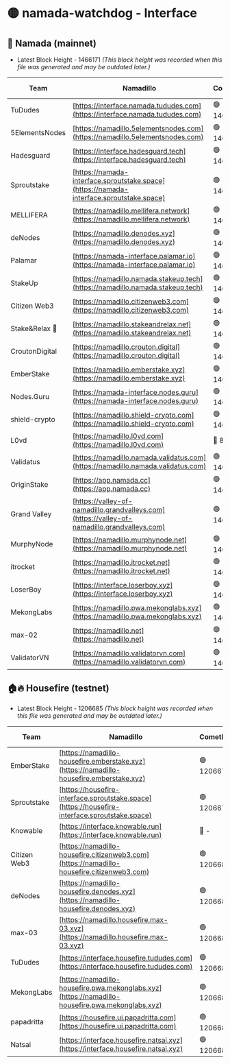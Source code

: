 # 🟡 namada-watchdog - Interface

## 🚀 Namada (mainnet)
- Latest Block Height - 1466171 *(This block height was recorded when this file was generated and may be outdated later.)*

| Team | Namadillo | CometBFT | Indexer | MASP Indexer |
|-|-|-|-|-|
| TuDudes | [https://interface.namada.tududes.com](https://interface.namada.tududes.com) | 🟢 1466148 | 🟢 1466148 | 🟢 1466148 |
| 5ElementsNodes | [https://namadillo.5elementsnodes.com](https://namadillo.5elementsnodes.com) | 🟢 1466148 | 🟢 1466148 | 🟢 1466148 |
| Hadesguard | [https://interface.hadesguard.tech](https://interface.hadesguard.tech) | 🟢 1466149 | 🟢 1466149 | 🟢 1466149 |
| Sproutstake | [https://namada-interface.sproutstake.space](https://namada-interface.sproutstake.space) | 🟢 1466150 | 🟢 1466150 | 🟢 1466150 |
| MELLIFERA | [https://namadillo.mellifera.network](https://namadillo.mellifera.network) | 🟢 1466151 | 🟢 1466151 | 🟢 1466151 |
| deNodes | [https://namadillo.denodes.xyz](https://namadillo.denodes.xyz) | 🟢 1466152 | 🟢 1466152 | 🟢 1466152 |
| Palamar | [https://namada-interface.palamar.io](https://namada-interface.palamar.io) | 🟢 1466153 | 🟢 1466153 | 🟢 1466153 |
| StakeUp | [https://namadillo.namada.stakeup.tech](https://namadillo.namada.stakeup.tech) | 🟢 1466154 | 🟢 1466154 | 🟢 1466153 |
| Citizen Web3 | [https://namadillo.citizenweb3.com](https://namadillo.citizenweb3.com) | 🟢 1466154 | 🔴 1440118 | 🟢 1466154 |
| Stake&Relax 🦥 | [https://namadillo.stakeandrelax.net](https://namadillo.stakeandrelax.net) | 🟢 1466155 | 🟢 1466155 | 🟢 1466156 |
| CroutonDigital | [https://namadillo.crouton.digital](https://namadillo.crouton.digital) | 🟢 1466157 | 🔴 1338918 | 🟢 1466157 |
| EmberStake | [https://namadillo.emberstake.xyz](https://namadillo.emberstake.xyz) | 🟢 1466158 | 🟢 1466158 | 🟢 1466158 |
| Nodes.Guru | [https://namada-interface.nodes.guru](https://namada-interface.nodes.guru) | 🟢 1466159 | 🟢 1466159 | 🟢 1466159 |
| shield-crypto | [https://namadillo.shield-crypto.com](https://namadillo.shield-crypto.com) | 🟢 1466160 | 🟢 1466160 | 🟢 1466160 |
| L0vd | [https://namadillo.l0vd.com](https://namadillo.l0vd.com) | 🔴 894059 | 🔴 1285952 | 🔴 894059 |
| Validatus | [https://namadillo.namada.validatus.com](https://namadillo.namada.validatus.com) | 🟢 1466162 | 🔴 1338199 | 🟢 1466161 |
| OriginStake | [https://app.namada.cc](https://app.namada.cc) | 🟢 1466163 | 🟢 1466162 | 🟢 1466162 |
| Grand Valley | [https://valley-of-namadillo.grandvalleys.com](https://valley-of-namadillo.grandvalleys.com) | 🟢 1466163 | 🟢 1466163 | 🟢 1466163 |
| MurphyNode | [https://namadillo.murphynode.net](https://namadillo.murphynode.net) | 🟢 1466167 | 🟢 1466167 | 🔴 - |
| itrocket | [https://namadillo.itrocket.net](https://namadillo.itrocket.net) | 🟢 1466168 | 🔴 1339267 | 🔴 - |
| LoserBoy | [https://interface.loserboy.xyz](https://interface.loserboy.xyz) | 🟢 1466170 | 🟢 1466169 | 🔴 - |
| MekongLabs | [https://namadillo.pwa.mekonglabs.xyz](https://namadillo.pwa.mekonglabs.xyz) | 🟢 1466170 | 🟢 1466170 | 🟢 1466170 |
| max-02 | [https://namadillo.net](https://namadillo.net) | 🟢 1466171 | 🟢 1466171 | 🟢 1466171 |
| ValidatorVN | [https://namadillo.validatorvn.com](https://namadillo.validatorvn.com) | 🟢 1466171 | 🟢 1466171 | 🟢 1466171 |

## 🏠🔥 Housefire (testnet)
- Latest Block Height - 1206685 *(This block height was recorded when this file was generated and may be outdated later.)*

| Team | Namadillo | CometBFT | Indexer | MASP Indexer |
|-|-|-|-|-|
| EmberStake | [https://namadillo-housefire.emberstake.xyz](https://namadillo-housefire.emberstake.xyz) | 🟢 1206678 | 🟢 1206678 | 🔴 1083022 |
| Sproutstake | [https://housefire-interface.sproutstake.space](https://housefire-interface.sproutstake.space) | 🟢 1206679 | 🟢 1206679 | 🟢 1206679 |
| Knowable | [https://interface.knowable.run](https://interface.knowable.run) | 🔴 - | 🔴 - | 🔴 - |
| Citizen Web3 | [https://namadillo-housefire.citizenweb3.com](https://namadillo-housefire.citizenweb3.com) | 🟢 1206680 | 🔴 1162824 | 🔴 - |
| deNodes | [https://namadillo-housefire.denodes.xyz](https://namadillo-housefire.denodes.xyz) | 🟢 1206682 | 🟢 1206682 | 🟢 1206682 |
| max-03 | [https://namadillo.housefire.max-03.xyz](https://namadillo.housefire.max-03.xyz) | 🟢 1206683 | 🟢 1206683 | 🟢 1206683 |
| TuDudes | [https://interface.housefire.tududes.com](https://interface.housefire.tududes.com) | 🟢 1206683 | 🟢 1206683 | 🟢 1206683 |
| MekongLabs | [https://namadillo-housefire.pwa.mekonglabs.xyz](https://namadillo-housefire.pwa.mekonglabs.xyz) | 🟢 1206684 | 🟢 1206684 | 🔴 1083022 |
| papadritta | [https://housefire.ui.papadritta.com](https://housefire.ui.papadritta.com) | 🟢 1206684 | 🔴 972185 | 🟢 1206684 |
| Natsai | [https://interface.housefire.natsai.xyz](https://interface.housefire.natsai.xyz) | 🟢 1206685 | 🟢 1206685 | 🟢 1206685 |

